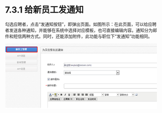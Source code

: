 # 7.3.1 给新员工发通知

勾选应聘者，点击“发通知按钮”，即弹出页面。如图所示：在此页面，可以给应聘者发送各种通知，并能够在系统中选择对应模板，也可直接编辑内容。通知分为邮件和短信两种方式。同时，还能添加附件，此功能与职位下“发通知”功能相同。
 
![](image429.png)

